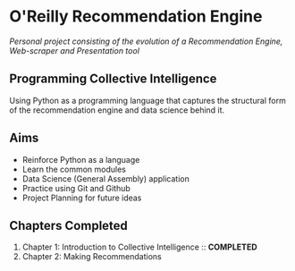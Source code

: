 # O'Reilly Recommendation Engine
*Personal project consisting of the evolution of a Recommendation Engine, Web-scraper and Presentation tool*

## Programming Collective Intelligence
Using Python as a programming language that captures the structural form of the recommendation engine and data science behind it.

## Aims

* Reinforce Python as a language
* Learn the common modules
* Data Science (General Assembly) application
* Practice using Git and Github
* Project Planning for future ideas

## Chapters Completed

1. Chapter 1: Introduction to Collective Intelligence :: **COMPLETED**
2. Chapter 2: Making Recommendations